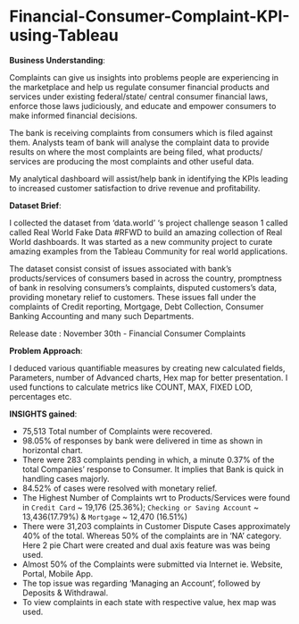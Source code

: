 # Financial-Consumer-Complaint-KPI-using-Tableau

**Business Understanding**:

Complaints can give us insights into problems people are experiencing in the marketplace and help us regulate consumer financial products and services under existing federal/state/ central  consumer  financial laws, enforce those laws judiciously, and educate and empower consumers to make informed financial decisions.

The bank is receiving complaints from consumers which is filed against them. Analysts team of bank will analyse the complaint data to provide results on where the most complaints are being filed, what products/ services are producing the most complaints and other useful data.

My analytical dashboard will assist/help bank in identifying the KPIs leading to increased customer satisfaction to drive revenue and profitability.

**Dataset Brief**:

I collected the dataset from ‘data.world’ ‘s project challenge season 1 called called Real World Fake Data #RFWD to build an amazing collection of Real World dashboards.
It was started as a new community project to curate amazing examples from the Tableau Community for real world applications.

The dataset consist consist of issues associated with bank’s products/services of consumers based in across the country, promptness of bank in resolving consumers’s complaints, disputed customers’s data, providing monetary relief to customers. These issues  fall under the complaints of Credit reporting, Mortgage, Debt Collection, Consumer Banking Accounting and many such Departments.

Release date : November 30th - Financial Consumer Complaints

**Problem Approach**:

I deduced various quantifiable measures by creating new calculated fields, Parameters, number of Advanced charts, Hex map for better presentation. I used functions to calculate metrics like COUNT, MAX, FIXED LOD, percentages etc.

**INSIGHTS gained**:

* 75,513 Total number of  Complaints  were recovered. 
* 98.05% of responses by bank were delivered in time as shown in horizontal chart.
* There were 283 complaints pending in which, a minute 0.37% of the total  Companies’ response to Consumer. It implies that Bank is quick in handling cases majorly.
* 84.52% of cases were resolved with monetary relief.
* The Highest Number of  Complaints wrt to Products/Services were found in `Credit Card`  ~ 19,176 (25.36%); `Checking or Saving Account` ~ 13,436(17.79%) & `Mortgage` ~ 12,470 (16.51%)
* There were 31,203 complaints in Customer Dispute Cases approximately 40% of the total. Whereas 50% of the complaints are in ‘NA’ category. Here 2 pie Chart were created and dual axis feature was was being used.
* Almost 50% of the Complaints were submitted via Internet ie. Website, Portal, Mobile App.
* The top issue was regarding ‘Managing an Account’, followed by Deposits & Withdrawal.
* To view complaints in each state with respective value, hex map was used.




